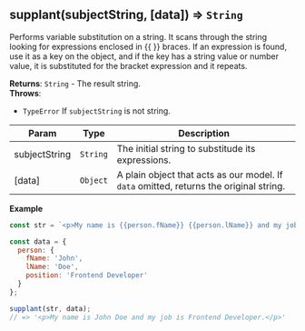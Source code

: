 <a name="supplant"></a>

## supplant(subjectString, [data]) ⇒ <code>String</code>
Performs variable substitution on a string.
It scans through the string looking for expressions enclosed in {{ }} braces.
If an expression is found, use it as a key on the object,
and if the key has a string value or number value, it is substituted for the bracket expression and it repeats.

**Returns**: <code>String</code> - The result string.  
**Throws**:

- <code>TypeError</code> If `subjectString` is not string.


| Param | Type | Description |
| --- | --- | --- |
| subjectString | <code>String</code> | The initial string to substitude its expressions. |
| [data] | <code>Object</code> | A plain object that acts as our model. If `data` omitted, returns the original string. |

**Example**  
```js
const str = `<p>My name is {{person.fName}} {{person.lName}} and my job is {{person.position}}.</p>`;

const data = {
  person: {
    fName: 'John',
    lName: 'Doe',
    position: 'Frontend Developer'
  }
};

supplant(str, data);
// => '<p>My name is John Doe and my job is Frontend Developer.</p>'
```
